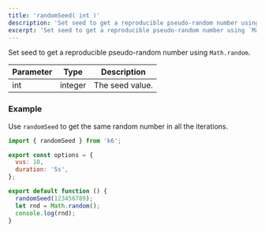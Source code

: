 ```yaml
---
title: 'randomSeed( int )'
description: 'Set seed to get a reproducible pseudo-random number using `Math.random`.'
excerpt: 'Set seed to get a reproducible pseudo-random number using `Math.random`.'
---
```


Set seed to get a reproducible pseudo-random number using `Math.random`.

| Parameter | Type    | Description     |
| --------- | ------- | --------------- |
| int       | integer | The seed value. |

### Example

Use `randomSeed` to get the same random number in all the iterations.

<CodeGroup labels={[]}>

```javascript
import { randomSeed } from 'k6';

export const options = {
  vus: 10,
  duration: '5s',
};

export default function () {
  randomSeed(123456789);
  let rnd = Math.random();
  console.log(rnd);
}
```

</CodeGroup>

